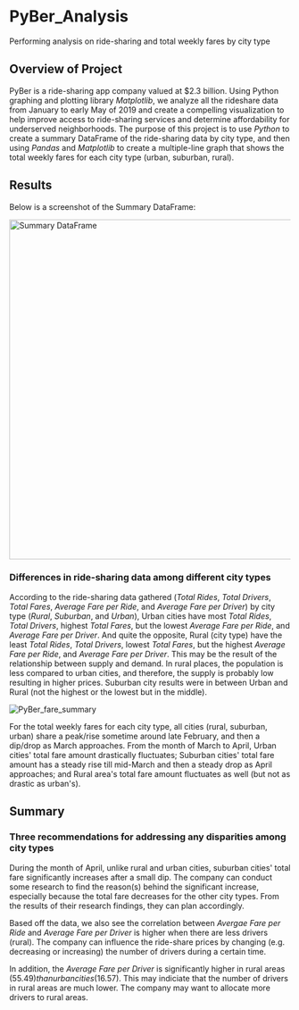 # PyBer_Analysis
Performing analysis on ride-sharing and total weekly fares by city type 


## Overview of Project
PyBer is a ride-sharing app company valued at $2.3 billion. Using Python graphing and plotting library *Matplotlib*, we analyze all the rideshare data from January to early May of 2019 and create a compelling visualization to help improve access to ride-sharing services and determine affordability for underserved neighborhoods. The purpose of this project is to use *Python* to create a summary DataFrame of the ride-sharing data by city type, and then using *Pandas* and *Matplotlib* to create a multiple-line graph that shows the total weekly fares for each city type (urban, suburban, rural).


## Results

Below is a screenshot of the Summary DataFrame:

<img width="609" alt="Summary DataFrame" src="https://user-images.githubusercontent.com/107021231/178688039-213e6ca3-fefb-4571-898c-4bbed3fc9ac1.png">


### Differences in ride-sharing data among different city types

According to the ride-sharing data gathered (*Total Rides*, *Total Drivers*, *Total Fares*, *Average Fare per Ride*, and *Average Fare per Driver*) by city type (*Rural*, *Suburban*, and *Urban*), Urban cities have most *Total Rides*, *Total Drivers*, highest *Total Fares*, but the lowest *Average Fare per Ride*, and *Average Fare per Driver*. And quite the opposite, Rural (city type) have the least *Total Rides*, *Total Drivers*, lowest *Total Fares*, but the highest *Average Fare per Ride*, and *Average Fare per Driver*. This may be the result of the relationship between supply and demand. In rural places, the population is less compared to urban cities, and therefore, the supply is probably low resulting in higher prices. Suburban city results were in between Urban and Rural (not the highest or the lowest but in the middle). 

![PyBer_fare_summary](https://user-images.githubusercontent.com/107021231/178688053-b8e6bf6f-eff0-4764-8431-d050ecdd077d.png)

For the total weekly fares for each city type, all cities (rural, suburban, urban) share a peak/rise sometime around late February, and then a dip/drop as March approaches. From the month of March to April, Urban cities' total fare amount drastically fluctuates; Suburban cities' total fare amount has a steady rise till mid-March and then a steady drop as April approaches; and Rural area's total fare amount fluctuates as well (but not as drastic as urban's).

## Summary

### Three recommendations for addressing any disparities among city types 

During the month of April, unlike rural and urban cities, suburban cities' total fare significantly increases after a small dip. The company can conduct some research to find the reason(s) behind the significant increase, especially because the total fare decreases for the other city types. From the results of their research findings, they can plan accordingly. 

Based off the data, we also see the correlation between *Avergae Fare per Ride* and *Average Fare per Driver* is higher when there are less drivers (rural). The company can influence the ride-share prices by changing (e.g. decreasing or increasing) the number of drivers during a certain time. 

In addition, the *Average Fare per Driver* is significantly higher in rural areas ($55.49) than urban cities ($16.57). This may indiciate that the number of drivers in rural areas are much lower. The company may want to allocate more drivers to rural areas.   

